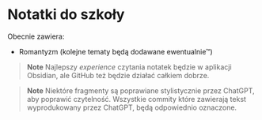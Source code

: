# Notatki do szkoły

Obecnie zawiera:
- Romantyzm (kolejne tematy będą dodawane ewentualnie™)

> **Note**
> Najlepszy *experience* czytania notatek będzie w aplikacji Obsidian, ale GitHub też będzie działać całkiem dobrze.

> **Note**
> Niektóre fragmenty są poprawiane stylistycznie przez ChatGPT, aby poprawić czytelność. Wszystkie commity które zawierają tekst wyprodukowany przez ChatGPT, będą odpowiednio oznaczone.